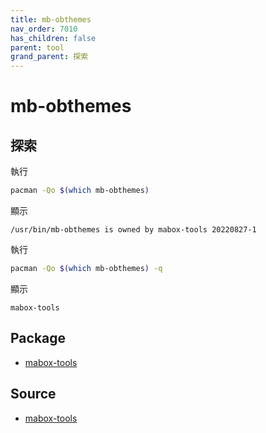 ```yaml
---
title: mb-obthemes
nav_order: 7010
has_children: false
parent: tool
grand_parent: 探索
---
```



# mb-obthemes


## 探索

執行

``` sh
pacman -Qo $(which mb-obthemes)
```

顯示

```
/usr/bin/mb-obthemes is owned by mabox-tools 20220827-1
```


執行

``` sh
pacman -Qo $(which mb-obthemes) -q
```

顯示

```
mabox-tools
```


## Package

* [mabox-tools](https://samwhelp.github.io/note-about-mabox/read/explore/mabox/mabox-tools.html)


## Source

* [mabox-tools](https://git.maboxlinux.org/Mabox/mabox-tools)
